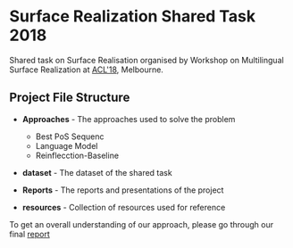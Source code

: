 # Surface Realization Shared Task 2018

Shared task on Surface Realisation organised by Workshop on Multilingual Surface Realization at [ACL'18](http://acl2018.org/), Melbourne.

Project File Structure
----------------------

* **Approaches** - The approaches used to solve the problem
	* Best PoS Sequenc
	* Language Model
	* Reinflecction-Baseline

* **dataset** - The dataset of the shared task

* **Reports** - The reports and presentations of the project

* **resources** - Collection of resources used for reference

To get an overall understanding of our approach, please go through our final [report](Reports/iit-bhu-varanasi.pdf)